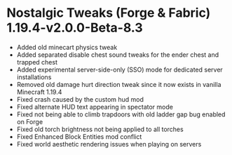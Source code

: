 # Nostalgic Tweaks (Forge & Fabric) 1.19.4-v2.0.0-Beta-8.3
- Added old minecart physics tweak
- Added separated disable chest sound tweaks for the ender chest and trapped chest
- Added experimental server-side-only (SSO) mode for dedicated server installations
- Removed old damage hurt direction tweak since it now exists in vanilla Minecraft 1.19.4
- Fixed crash caused by the custom hud mod
- Fixed alternate HUD text appearing in spectator mode
- Fixed not being able to climb trapdoors with old ladder gap bug enabled on Forge
- Fixed old torch brightness not being applied to all torches
- Fixed Enhanced Block Entities mod conflict
- Fixed world aesthetic rendering issues when playing on servers
